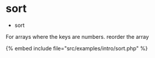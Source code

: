 # sort


* sort

For arrays where the keys are numbers. reorder the array

{% embed include file="src/examples/intro/sort.php" %}



